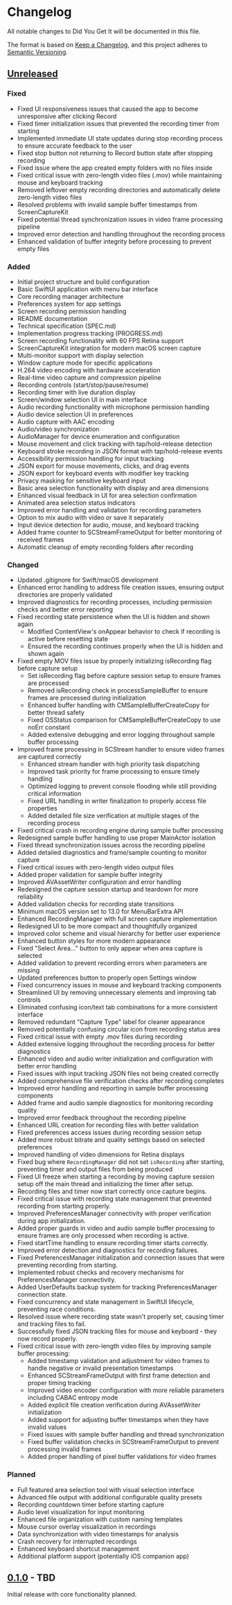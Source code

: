 # Changelog

All notable changes to Did You Get It will be documented in this file.

The format is based on [Keep a Changelog](https://keepachangelog.com/en/1.0.0/),
and this project adheres to [Semantic Versioning](https://semver.org/spec/v2.0.0.html).

## [Unreleased]

### Fixed
- Fixed UI responsiveness issues that caused the app to become unresponsive after clicking Record
- Fixed timer initialization issues that prevented the recording timer from starting
- Implemented immediate UI state updates during stop recording process to ensure accurate feedback to the user
- Fixed stop button not returning to Record button state after stopping recording
- Fixed issue where the app created empty folders with no files inside
- Fixed critical issue with zero-length video files (.mov) while maintaining mouse and keyboard tracking
- Removed leftover empty recording directories and automatically delete zero-length video files
- Resolved problems with invalid sample buffer timestamps from ScreenCaptureKit
- Fixed potential thread synchronization issues in video frame processing pipeline
- Improved error detection and handling throughout the recording process
- Enhanced validation of buffer integrity before processing to prevent empty files

### Added
- Initial project structure and build configuration
- Basic SwiftUI application with menu bar interface
- Core recording manager architecture
- Preferences system for app settings
- Screen recording permission handling
- README documentation
- Technical specification (SPEC.md)
- Implementation progress tracking (PROGRESS.md)
- Screen recording functionality with 60 FPS Retina support
- ScreenCaptureKit integration for modern macOS screen capture
- Multi-monitor support with display selection
- Window capture mode for specific applications
- H.264 video encoding with hardware acceleration
- Real-time video capture and compression pipeline
- Recording controls (start/stop/pause/resume)
- Recording timer with live duration display
- Screen/window selection UI in main interface
- Audio recording functionality with microphone permission handling
- Audio device selection UI in preferences
- Audio capture with AAC encoding
- Audio/video synchronization
- AudioManager for device enumeration and configuration
- Mouse movement and click tracking with tap/hold-release detection
- Keyboard stroke recording in JSON format with tap/hold-release events
- Accessibility permission handling for input tracking
- JSON export for mouse movements, clicks, and drag events
- JSON export for keyboard events with modifier key tracking
- Privacy masking for sensitive keyboard input
- Basic area selection functionality with display and area dimensions
- Enhanced visual feedback in UI for area selection confirmation
- Animated area selection status indicators
- Improved error handling and validation for recording parameters
- Option to mix audio with video or save it separately
- Input device detection for audio, mouse, and keyboard tracking
- Added frame counter to SCStreamFrameOutput for better monitoring of received frames
- Automatic cleanup of empty recording folders after recording

### Changed
- Updated .gitignore for Swift/macOS development
- Enhanced error handling to address file creation issues, ensuring output directories are properly validated
- Improved diagnostics for recording processes, including permission checks and better error reporting
- Fixed recording state persistence when the UI is hidden and shown again
  - Modified ContentView's onAppear behavior to check if recording is active before resetting state
  - Ensured the recording continues properly when the UI is hidden and shown again
- Fixed empty MOV files issue by properly initializing isRecording flag before capture setup
  - Set isRecording flag before capture session setup to ensure frames are processed
  - Removed isRecording check in processSampleBuffer to ensure frames are processed during initialization
  - Enhanced buffer handling with CMSampleBufferCreateCopy for better thread safety
  - Fixed OSStatus comparison for CMSampleBufferCreateCopy to use noErr constant
  - Added extensive debugging and error logging throughout sample buffer processing
- Improved frame processing in SCStream handler to ensure video frames are captured correctly
  - Enhanced stream handler with high priority task dispatching
  - Improved task priority for frame processing to ensure timely handling
  - Optimized logging to prevent console flooding while still providing critical information
  - Fixed URL handling in writer finalization to properly access file properties
  - Added detailed file size verification at multiple stages of the recording process
- Fixed critical crash in recording engine during sample buffer processing
- Redesigned sample buffer handling to use proper MainActor isolation
- Fixed thread synchronization issues across the recording pipeline
- Added detailed diagnostics and frame/sample counting to monitor capture
- Fixed critical issues with zero-length video output files
- Added proper validation for sample buffer integrity
- Improved AVAssetWriter configuration and error handling
- Redesigned the capture session startup and teardown for more reliability
- Added validation checks for recording state transitions
- Minimum macOS version set to 13.0 for MenuBarExtra API
- Enhanced RecordingManager with full screen capture implementation
- Redesigned UI to be more compact and thoughtfully organized
- Improved color scheme and visual hierarchy for better user experience
- Enhanced button styles for more modern appearance
- Fixed "Select Area..." button to only appear when area capture is selected
- Added validation to prevent recording errors when parameters are missing
- Updated preferences button to properly open Settings window
- Fixed concurrency issues in mouse and keyboard tracking components
- Streamlined UI by removing unnecessary elements and improving tab controls
- Eliminated confusing icon/text tab combinations for a more consistent interface
- Removed redundant "Capture Type" label for cleaner appearance
- Removed potentially confusing circular icon from recording status area
- Fixed critical issue with empty .mov files during recording
- Added extensive logging throughout the recording process for better diagnostics
- Enhanced video and audio writer initialization and configuration with better error handling
- Fixed issues with input tracking JSON files not being created correctly
- Added comprehensive file verification checks after recording completes
- Improved error handling and reporting in sample buffer processing components
- Added frame and audio sample diagnostics for monitoring recording quality
- Improved error feedback throughout the recording pipeline
- Enhanced URL creation for recording files with better validation
- Fixed preferences access issues during recording session setup
- Added more robust bitrate and quality settings based on selected preferences
- Improved handling of video dimensions for Retina displays
- Fixed bug where `RecordingManager` did not set `isRecording` after starting,
  preventing timer and output files from being produced
- Fixed UI freeze when starting a recording by moving capture session setup off the main thread and initializing the timer after setup.
- Recording files and timer now start correctly once capture begins.
- Fixed critical issue with recording state management that prevented recording from starting properly.
- Improved PreferencesManager connectivity with proper verification during app initialization.
- Added proper guards in video and audio sample buffer processing to ensure frames are only processed when recording is active.
- Fixed startTime handling to ensure recording timer starts correctly.
- Improved error detection and diagnostics for recording failures.
- Fixed PreferencesManager initialization and connection issues that were preventing recording from starting.
- Implemented robust checks and recovery mechanisms for PreferencesManager connectivity.
- Added UserDefaults backup system for tracking PreferencesManager connection state.
- Fixed concurrency and state management in SwiftUI lifecycle, preventing race conditions.
- Resolved issue where recording state wasn't properly set, causing timer and tracking files to fail.
- Successfully fixed JSON tracking files for mouse and keyboard - they now record properly.
- Fixed critical issue with zero-length video files by improving sample buffer processing:
  - Added timestamp validation and adjustment for video frames to handle negative or invalid presentation timestamps
  - Enhanced SCStreamFrameOutput with first frame detection and proper timing tracking
  - Improved video encoder configuration with more reliable parameters including CABAC entropy mode
  - Added explicit file creation verification during AVAssetWriter initialization
  - Added support for adjusting buffer timestamps when they have invalid values
  - Fixed issues with sample buffer handling and thread synchronization
  - Fixed buffer validation checks in SCStreamFrameOutput to prevent processing invalid frames
  - Added proper handling of pixel buffer validations for video frames


### Planned
- Full featured area selection tool with visual selection interface
- Advanced file output with additional configurable quality presets
- Recording countdown timer before starting capture
- Audio level visualization for input monitoring
- Enhanced file organization with custom naming templates
- Mouse cursor overlay visualization in recordings
- Data synchronization with video timestamps for analysis
- Crash recovery for interrupted recordings
- Enhanced keyboard shortcut management
- Additional platform support (potentially iOS companion app)

## [0.1.0] - TBD

Initial release with core functionality planned.

[Unreleased]: https://github.com/twardoch/didyouget.it/compare/v0.1.0...HEAD
[0.1.0]: https://github.com/twardoch/didyouget.it/releases/tag/v0.1.0